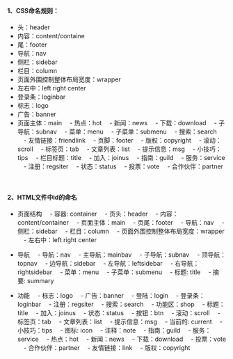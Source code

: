 #### 1、CSS命名规则：
  
 - 头：header     
 - 内容：content/containe      
 - 尾：footer    
 - 导航：nav     
 - 侧栏：sidebar     
 - 栏目：column   
 - 页面外围控制整体布局宽度：wrapper     
 - 左右中：left right center     
 - 登录条：loginbar 
 - 标志：logo 
 - 广告：banner 
 - 页面主体：main 
　- 热点：hot 
　- 新闻：news 
　- 下载：download 
　- 子导航：subnav 
　- 菜单：menu 
　- 子菜单：submenu 
　- 搜索：search 
　- 友情链接：friendlink 
　- 页脚：footer 
　- 版权：copyright 
　- 滚动：scroll 
　- 标签页：tab 
　- 文章列表：list 
　- 提示信息：msg 
　- 小技巧：tips 
　- 栏目标题：title 
　- 加入：joinus 
　- 指南：guild 
　- 服务：service 
　- 注册：regsiter 
　- 状态：status 
　- 投票：vote 
　- 合作伙伴：partner 
<br>

#### 2、HTML文件中id的命名

- 页面结构
　- 容器: container
　- 页头：header
　- 内容：content/container
　- 页面主体：main
　- 页尾：footer
　- 导航：nav
　- 侧栏：sidebar
　- 栏目：column
　- 页面外围控制整体布局宽度：wrapper
　- 左右中：left right center
 
- 导航
　- 导航：nav
　- 主导航：mainbav
　- 子导航：subnav
　- 顶导航：topnav
　- 边导航：sidebar
　- 左导航：leftsidebar
　- 右导航：rightsidebar
　- 菜单：menu
　- 子菜单：submenu
　- 标题: title
　- 摘要: summary
 
- 功能
　- 标志：logo
　- 广告：banner
　- 登陆：login
　- 登录条：loginbar
　- 注册：regsiter
　- 搜索：search
　- 功能区：shop
　- 标题：title
　- 加入：joinus
　- 状态：status
　- 按钮：btn
　- 滚动：scroll
　- 标签页：tab
　- 文章列表：list
　- 提示信息：msg
　- 当前的: current
　- 小技巧：tips
　- 图标: icon
　- 注释：note
　- 指南：guild
　- 服务：service
　- 热点：hot
　- 新闻：news
　- 下载：download
　- 投票：vote
　- 合作伙伴：partner
　- 友情链接：link
　- 版权：copyright
<br>











